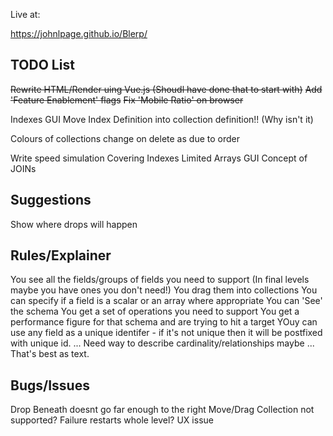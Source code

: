 Live at:

https://johnlpage.github.io/Blerp/


TODO List
----------
~~Rewrite HTML/Render uing Vue.js (Shoudl have done that to start with)~~
~~Add 'Feature Enablement' flags~~
~~Fix 'Mobile Ratio' on browser~~

Indexes GUI
  Move Index Definition into collection definition!! (Why isn't it)

Colours of collections change on delete as due to order

Write speed simulation
    Covering Indexes
Limited Arrays GUI
Concept of JOINs


Suggestions
------------

Show where drops will happen


Rules/Explainer
-----------------

You see all the fields/groups of fields you need to support (In final levels maybe you have ones you don't need!)
You drag them into collections
You can specify if a field is a scalar or an array where appropriate
You can 'See' the schema
You get a set of operations you need to support
You get a performance figure for that schema and are trying to hit a target
YOuy can use any field as a unique identifer - if it's not unique then it will be postfixed with unique id.
... Need way to describe cardinality/relationships maybe
... That's best as text.




Bugs/Issues
------------
Drop Beneath doesnt go far enough to the right
Move/Drag Collection not supported?
Failure restarts whole level? UX issue

